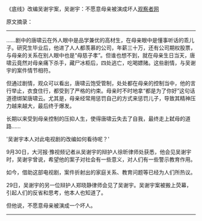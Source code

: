 《底线》改编吴谢宇案，吴谢宇：不愿意母亲被演成坏人<a href="https://www.guancha.cn/politics/2022_09_30_660129.shtml" target="_blank">观察者网</a>

原文摘录：

----

……剧中的唐啸云在外人眼中是品学兼优的高材生，在母亲眼中是懂事听话的乖儿子。研究生毕业后，他进了人人都羡慕的公司，年薪三十万，还有公司期权股票，与母亲的关系在别人眼中也是“母慈子孝”。但谁也想不到，就在母亲生日当天，唐啸云竟然对母亲痛下杀手，藏尸冰柜后，四处逃亡，吃喝嫖赌。这些剧情，与吴谢宇的案件情节相符。

但通过剧情，观众可以看出，唐啸云饱受管制，处处都在母亲的控制当中，他的言行举止，衣食住行，都受到了严格的约束。母亲时不时地拿“都是为了你好”这句话道德绑架唐啸云。尤其是，母亲经常用惩罚自己的方式来惩罚儿子，导致其精神压力越来越大，最后终于爆发。

长期以来受到母亲控制的压抑人生，使得唐啸云失去了自我，最终走上弑母的道路……

'吴谢宇本人对此电视剧的改编如何看待呢？'

9月30日，大河报·豫视频记者从吴谢宇的辩护人徐昕律师处获悉，他会见吴谢宇时，吴谢宇曾说，希望他的案子对社会有一些意义，对人们有一些警示教育作用。

如今，借助这部电视剧，案件折射出的家庭关系、教育问题等已经为人们所热议。

29日，吴谢宇的另一位辩护人郑晓静律师会见了吴谢宇。吴谢宇案被搬上荧幕，引起人们的反省和思考，他本人也知道了。

但他说，不愿意母亲被演成一个坏人。

----